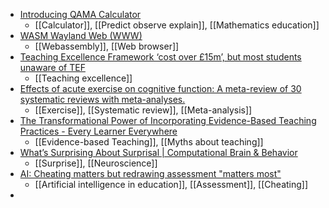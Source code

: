 - [Introducing QAMA Calculator](http://www.qamacalculator.com/)
	- [[Calculator]], [[Predict observe explain]], [[Mathematics education]]
- [WASM Wayland Web (WWW)](https://joeyh.name/blog/entry/WASM_Wayland_Web_WWW/)
	- [[Webassembly]], [[Web browser]]
- [Teaching Excellence Framework ‘cost over £15m’, but most students unaware of TEF](https://www.timeshighereducation.com/news/tef-cost-more-ps15-million-most-students-unaware-it)
	- [[Teaching excellence]]
- [Effects of acute exercise on cognitive function: A meta-review of 30 systematic reviews with meta-analyses.](https://psycnet.apa.org/record/2025-74070-001?doi=1)
	- [[Exercise]], [[Systematic review]], [[Meta-analysis]]
- [The Transformational Power of Incorporating Evidence-Based Teaching Practices - Every Learner Everywhere](https://www.everylearnereverywhere.org/blog/the-transformational-power-of-incorporating-evidence-based-teaching-practices/)
	- [[Evidence-based Teaching]], [[Myths about teaching]]
- [What’s Surprising About Surprisal | Computational Brain & Behavior](https://link.springer.com/article/10.1007/s42113-025-00237-9)
	- [[Surprise]], [[Neuroscience]]
- [AI: Cheating matters but redrawing assessment "matters most"](https://www.insidehighered.com/news/tech-innovation/artificial-intelligence/2025/02/28/ai-cheating-matters-redrawing-assessment)
	- [[Artificial intelligence in education]], [[Assessment]], [[Cheating]]
-